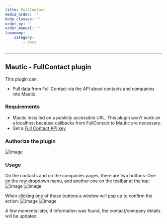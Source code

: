 ```yaml
---
title: FullContact
media_order: ''
body_classes: ''
order_by: ''
order_manual: ''
taxonomy:
    category:
        - docs
---
```


-------------------

## Mautic - FullContact plugin

This plugin can:

- Pull data from Full Contact via the API about contacts and companies into Mautic.

### Requirements

- Mautic installed on a publicly accessible URL. This plugin won't work on a localhost because callbacks from FullContact to Mautic are necessary.
- Get a [Full Contact API key][full-contact-apikey]

### Authorize the plugin
![image](https://cloud.githubusercontent.com/assets/2924026/20350951/db8137e4-abde-11e6-8c93-7d4561b27f48.png)

### Usage
On the contacts and on the companies pages, there are two buttons: One on the row dropdown menu, and another one on the toolbar at the top:
![image](https://cloud.githubusercontent.com/assets/2924026/20355065/110eec8a-abee-11e6-90f6-c1d6228ed995.png)
![image](https://cloud.githubusercontent.com/assets/2924026/20401066/57993bb0-acc5-11e6-8f3e-16d51cb24c57.png)

When clicking one of those buttons a window will pop up to confirm the action:
![image](https://cloud.githubusercontent.com/assets/2924026/20521683/01b85e50-b072-11e6-9da3-fa664fdebc49.png)
![image](https://cloud.githubusercontent.com/assets/2924026/20521701/1ca56712-b072-11e6-868b-8a7806304d20.png)

A few moments later, if information was found, the contact/company details will be updated.

[full-contact-apikey]: <https://portal.fullcontact.com/signup>
